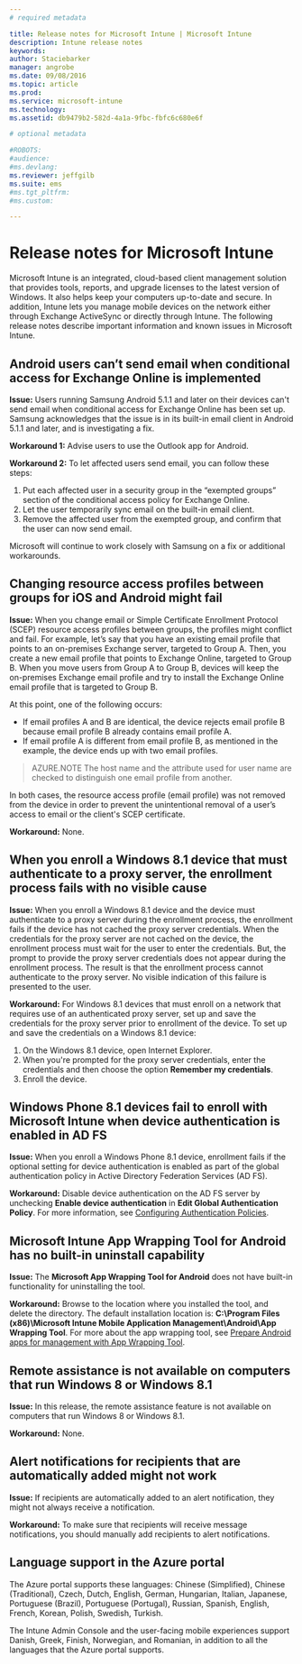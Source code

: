 ```yaml
---
# required metadata

title: Release notes for Microsoft Intune | Microsoft Intune
description: Intune release notes
keywords:
author: Staciebarker
manager: angrobe
ms.date: 09/08/2016
ms.topic: article
ms.prod:
ms.service: microsoft-intune
ms.technology:
ms.assetid: db9479b2-582d-4a1a-9fbc-fbfc6c680e6f

# optional metadata

#ROBOTS:
#audience:
#ms.devlang:
ms.reviewer: jeffgilb
ms.suite: ems
#ms.tgt_pltfrm:
#ms.custom:

---
```


# Release notes for Microsoft Intune
Microsoft Intune is an integrated, cloud-based client management solution that provides tools, reports, and upgrade licenses to the latest version of Windows. It also helps keep your computers up-to-date and secure. In addition, Intune lets you manage mobile devices on the network either through Exchange ActiveSync or directly through Intune. The following release notes describe important information and known issues in Microsoft Intune.


## Android users can’t send email when conditional access for Exchange Online is implemented

**Issue:** Users running Samsung Android 5.1.1 and later on their devices can't send email when conditional access for Exchange Online has been set up. Samsung acknowledges that the issue is in its built-in email client in Android 5.1.1 and later, and is investigating a fix.

**Workaround 1:** Advise users to use the Outlook app for Android.

**Workaround 2:** To let affected users send email, you can follow these steps:

1. Put each affected user in a security group in the “exempted groups” section of the conditional access policy for Exchange Online.
2. Let the user temporarily sync email on the built-in email client.
3. Remove the affected user from the exempted group, and confirm that the user can now send email.

Microsoft will continue to work closely with Samsung on a fix or additional workarounds.



## Changing resource access profiles between groups for iOS and Android might fail
**Issue:** When you change email or Simple Certificate Enrollment Protocol (SCEP) resource access profiles between groups, the profiles might conflict and fail. For example, let’s say that you have an existing email profile that points to an on-premises Exchange server, targeted to Group A. Then, you create a new email profile that points to Exchange Online, targeted to Group B. When you move users from Group A to Group B, devices will keep the on-premises Exchange email profile and try to install the Exchange Online email profile that is targeted to Group B.

At this point, one of the following occurs: 
* If email profiles A and B are identical, the device rejects email profile B because email profile B already contains email profile A.
* If email profile A is different from email profile B, as mentioned in the example, the device ends up with two email profiles.

>AZURE.NOTE
The host name and the attribute used for user name are checked to distinguish one email profile from another.

In both cases, the resource access profile (email profile) was not removed from the device in order to prevent the unintentional removal of a user’s access to email or the client's SCEP certificate.

**Workaround:** None.

## When you enroll a Windows 8.1 device that must authenticate to a proxy server, the enrollment process fails with no visible cause
**Issue:** When you enroll a Windows 8.1 device and the device must authenticate to a proxy server during the enrollment process, the enrollment fails if the device has not cached the proxy server credentials. When the credentials for the proxy server are not cached on the device, the enrollment process must wait for the user to enter the credentials. But, the prompt to provide the proxy server credentials does not appear during the enrollment process. The result is that the enrollment process cannot authenticate to the proxy server. No visible indication of this failure is presented to the user.

**Workaround:** For Windows 8.1 devices that must enroll on a network that requires use of an authenticated proxy server, set up and save the credentials for the proxy server prior to enrollment of the device. To set up and save the credentials on a Windows 8.1 device:

1.  On the Windows 8.1 device, open Internet Explorer.
2.  When you're prompted for the proxy server credentials, enter the credentials and then choose the option **Remember my credentials**.
3.  Enroll the device.

## Windows Phone 8.1 devices fail to enroll with Microsoft Intune when device authentication is enabled in AD FS
**Issue:** When you enroll a Windows Phone 8.1 device, enrollment fails if the optional setting for device authentication is enabled as part of the global authentication policy in Active Directory Federation Services (AD FS).

**Workaround:** Disable device authentication on the AD FS server by unchecking **Enable device authentication** in **Edit Global Authentication Policy**. For more information, see [Configuring Authentication Policies](http://technet.microsoft.com/library/dn486781.aspx).


## Microsoft Intune App Wrapping Tool for Android has no built-in uninstall capability
**Issue:** The **Microsoft App Wrapping Tool for Android** does not have built-in functionality for uninstalling the tool.

**Workaround:** Browse to the location where you installed the tool, and delete the directory. The default installation location is: **C:\Program Files (x86)\Microsoft Intune Mobile Application Management\Android\App Wrapping Tool**. For more about the app wrapping tool, see [Prepare Android apps for management with App Wrapping Tool](/intune/deploy-use/prepare-android-apps-for-mobile-application-management-with-the-microsoft-intune-app-wrapping-tool).

## Remote assistance is not available on computers that run Windows 8 or Windows 8.1
**Issue:** In this release, the remote assistance feature is not available on computers that run Windows 8 or Windows 8.1.

**Workaround:** None.

## Alert notifications for recipients that are automatically added might not work
**Issue:** If recipients are automatically added to an alert notification, they might not always receive a notification.

**Workaround:** To make sure that recipients will receive message notifications, you should manually add recipients to alert notifications.

## Language support in the Azure portal
The Azure portal supports these languages: Chinese (Simplified), Chinese (Traditional), Czech, Dutch, English, German, Hungarian, Italian, Japanese, Portuguese (Brazil), Portuguese (Portugal), Russian, Spanish, English, French, Korean, Polish, Swedish, Turkish.

The Intune Admin Console and the user-facing mobile experiences support Danish, Greek, Finish, Norwegian, and Romanian, in addition to all the languages that the Azure portal supports.
